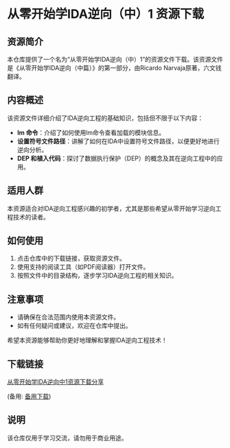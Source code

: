 # 从零开始学IDA逆向（中）1 资源下载

## 资源简介

本仓库提供了一个名为“从零开始学IDA逆向（中）1”的资源文件下载。该资源文件是《从零开始学IDA逆向（中篇）》的第一部分，由Ricardo Narvaja原著，六文钱翻译。

## 内容概述

该资源文件详细介绍了IDA逆向工程的基础知识，包括但不限于以下内容：

- **lm 命令**：介绍了如何使用lm命令查看加载的模块信息。
- **设置符号文件路径**：讲解了如何在IDA中设置符号文件路径，以便更好地进行逆向分析。
- **DEP 和植入代码**：探讨了数据执行保护（DEP）的概念及其在逆向工程中的应用。

## 适用人群

本资源适合对IDA逆向工程感兴趣的初学者，尤其是那些希望从零开始学习逆向工程技术的读者。

## 如何使用

1. 点击仓库中的下载链接，获取资源文件。
2. 使用支持的阅读工具（如PDF阅读器）打开文件。
3. 按照文件中的目录结构，逐步学习IDA逆向工程的相关知识。

## 注意事项

- 请确保在合法范围内使用本资源文件。
- 如有任何疑问或建议，欢迎在仓库中提出。

希望本资源能够帮助你更好地理解和掌握IDA逆向工程技术！

## 下载链接
[从零开始学IDA逆向中1资源下载分享](https://pan.quark.cn/s/3b66c1078374) 

(备用: [备用下载](https://pan.baidu.com/s/1kTAxr0V83bSqtT2Nti1ARg?pwd=1234))

## 说明

该仓库仅用于学习交流，请勿用于商业用途。
